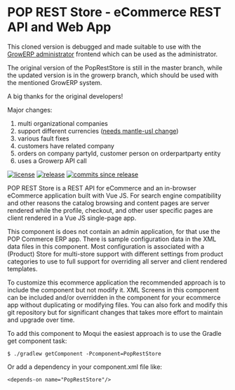 # POP REST Store - eCommerce REST API and Web App

This cloned version is debugged and made suitable to use with the [GrowERP administrator](https://github.com/growerp/growerp) frontend which can be used as the administrator.

The original version of the PopRestStore is still in the master branch, while the updated version is in the growerp branch, which should be used with the mentioned GrowERP system.

A big thanks for the original developers!

Major changes:
1. multi organizational companies
2. support different currencies ([needs mantle-usl change](https://github.com/moqui/mantle-usl/pull/188))
3. various fault fixes
4. customers have related company
5. orders on company partyId, customer person on orderpartparty entity
6. uses a Growerp API call

[![license](http://img.shields.io/badge/license-CC0%201.0%20Universal-blue.svg)](https://github.com/moqui/PopRestStore/blob/master/LICENSE.md)
[![release](http://img.shields.io/github/release/moqui/PopRestStore.svg)](https://github.com/moqui/PopRestStore/releases)
[![commits since release](http://img.shields.io/github/commits-since/moqui/PopRestStore/v1.0.0.svg)](https://github.com/moqui/PopRestStore/commits/master)

POP REST Store is a REST API for eCommerce and an in-browser eCommerce application built with Vue JS. For search engine 
compatibility and other reasons the catalog browsing and content pages are server rendered while the profile, checkout, and other
user specific pages are client rendered in a Vue JS single-page app.

This component is does not contain an admin application, for that use the POP Commerce ERP app. There is sample configuration data
in the XML data files in this component. Most configuration is associated with a (Product) Store for multi-store support with 
different settings from product categories to use to full support for overriding all server and client rendered templates.

To customize this ecommerce application the recommended approach is to include the component but not modify it. XML Screens in this
component can be included and/or overridden in the component for your ecommerce app without duplicating or modifying files. You can
also fork and modify this git repository but for significant changes that takes more effort to maintain and upgrade over time.

To add this component to Moqui the easiest approach is to use the Gradle get component task:

    $ ./gradlew getComponent -Pcomponent=PopRestStore

Or add a dependency in your component.xml file like:

    <depends-on name="PopRestStore"/>

